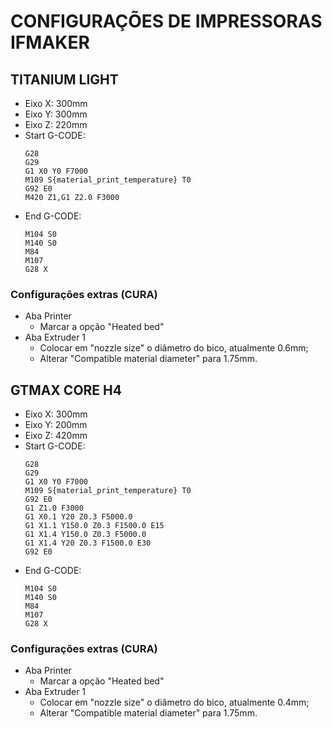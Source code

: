 # CONFIGURAÇÕES DE IMPRESSORAS IFMAKER

## TITANIUM LIGHT
 - Eixo X: 300mm
 - Eixo Y: 300mm
 - Eixo Z: 220mm
 - Start G-CODE: 
	```
	G28 
	G29
	G1 X0 Y0 F7000
	M109 S{material_print_temperature} T0
	G92 E0
	M420 Z1,G1 Z2.0 F3000
	```
 - End G-CODE:
 	```
 	M104 S0
	M140 S0
	M84
	M107
	G28 X
	```
	
### Configurações extras (CURA)
 - Aba Printer
	- Marcar a opção "Heated bed"
 - Aba Extruder 1
	- Colocar em "nozzle size" o diâmetro do bico, atualmente 0.6mm;
	- Alterar "Compatible material diameter" para 1.75mm.

## GTMAX CORE H4
 - Eixo X: 300mm
 - Eixo Y: 200mm
 - Eixo Z: 420mm
 - Start G-CODE: 
	```
	G28
	G29
	G1 X0 Y0 F7000
	M109 S{material_print_temperature} T0
	G92 E0
	G1 Z1.0 F3000
	G1 X0.1 Y20 Z0.3 F5000.0
	G1 X1.1 Y150.0 Z0.3 F1500.0 E15
	G1 X1.4 Y150.0 Z0.3 F5000.0
	G1 X1.4 Y20 Z0.3 F1500.0 E30
	G92 E0
	```
 - End G-CODE:
 	```
 	M104 S0
	M140 S0
	M84
	M107
	G28 X
	```

### Configurações extras (CURA)
 - Aba Printer
	- Marcar a opção "Heated bed"
 - Aba Extruder 1
	- Colocar em "nozzle size" o diâmetro do bico, atualmente 0.4mm;
	- Alterar "Compatible material diameter" para 1.75mm.
	
